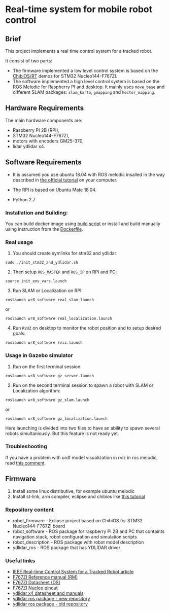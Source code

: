# Real-time system for mobile robot control

## Brief

This project implements a real time control system for a tracked robot.

It consist of two parts:
- The firmware implemented a low level control system is based on the [ChibiOS/RT](http://chibios.org/dokuwiki/doku.php) demos for STM32 Nucleo144-F767ZI.
- The software implemented a high level control system is based on the [ROS Melodic](http://wiki.ros.org/melodic) for Raspberry PI and desktop. It mainly uses `move_base` and different SLAM packages: `slam_karto`, `gmapping` and `hector_mapping`.

## Hardware Requirements

The main hardware components are:
- Raspberry PI 2B (RPI),
- STM32 Nucleo144-F767ZI,
- motors with encoders GM25-370,
- lidar ydlidar x4.

## Software Requirements

- It is assumed you use ubuntu 18.04 with ROS melodic insalled in the way described in [the official tutorial](http://wiki.ros.org/melodic/Installation/Ubuntu) on your computer.

- The RPI is based on Ubuntu Mate 18.04.

- Python 2.7

### Installation and Building:

You can build docker image using [build script](scripts/docker/build_image.sh) or install and build manually using instruction from the [Dockerfile](Dockerfile).

### Real usage

1. You should create symlinks for stm32 and ydlidar:

```
sudo ./init_stm32_and_ydlidar.sh
```

2. Then setup `ROS_MASTER` and `ROS_IP` on RPI and PC:

`source init_env_vars.launch`

3. Run SLAM or Localization on RPI:

```
roslaunch wr8_software real_slam.launch
```

or

```
roslaunch wr8_software real_localization.launch
```

4. Run `RVUZ` on desktop to monitor the robot position and to setup desired goals:

```
roslaunch wr8_software rviz.launch
```

### Usage in Gazebo simulator

1. Run on the first terminal session:

```
roslaunch wr8_software gz_server.launch
```

2. Run on the second terminal session to spawn a robot with SLAM or Localization algorithm:

```
roslaunch wr8_software gz_slam.launch
```

or

```
roslaunch wr8_software gz_localization.launch
```

Here launching is divided into two files to have an ability to spawn several robots simultaniously. But this feature is not ready yet.

### Troubleshooting

If you have a problem with urdf model visualization in rviz in ros melodic, read [this comment](https://github.com/ros-visualization/rviz/issues/1249#issuecomment-403351217).

## Firmware
1. Install some linux distributive, for example ubuntu melodic
2. Install st-link, arm compiler, eclipse and chibios like [this tutorial](https://github.com/KaiL4eK/STM32_ChibiOS/blob/stable_17.6.x/Startup/Linux_setup.md)

### Repository content

* robot_firmware - Eclipse project based on ChibiOS for STM32 Nucleo144-F767ZI board
* robot_software - ROS package for raspberry PI 2B and PC that containts navigation stack, robot configuration and simulation scripts 
* robot_description - ROS package with robot model description
* ydlidar_ros - ROS package that has YDLIDAR driver

### Useful links
* [IEEE Real-time Control System for a Tracked Robot article](https://ieeexplore.ieee.org/document/9039168)
* [F767ZI Reference manual (RM)](http://www.st.com/content/ccc/resource/technical/document/reference_manual/group0/96/8b/0d/ec/16/22/43/71/DM00224583/files/DM00224583.pdf/jcr:content/translations/en.DM00224583.pdf)
* [F767ZI Datasheet (DS)](http://www.st.com/content/ccc/resource/technical/document/datasheet/group3/c5/37/9c/1d/a6/09/4e/1a/DM00273119/files/DM00273119.pdf/jcr:content/translations/en.DM00273119.pdf)
* [F767ZI Nucleo pinout](https://os.mbed.com/platforms/ST-Nucleo-F767ZI/)
* [ydlidar x4 datasheet and manuals](http://www.ydlidar.com/download/)
* [ydlidar ros package - new repository](https://github.com/YDLIDAR/ydlidar_ros/)
* [ydlidar ros package - old repository](https://github.com/EAIBOT/ydlidar/)
